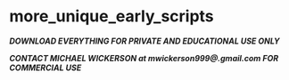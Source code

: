 # more_unique_early_scripts

***DOWNLOAD EVERYTHING FOR PRIVATE AND EDUCATIONAL USE ONLY***

***CONTACT MICHAEL WICKERSON at mwickerson999@.gmail.com FOR COMMERCIAL USE***
